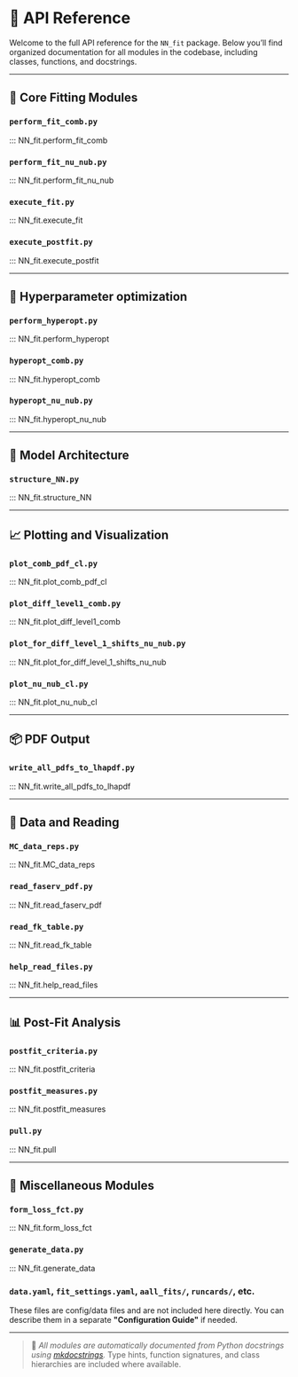 # 📘 API Reference

Welcome to the full API reference for the `NN_fit` package. Below you’ll find organized documentation for all modules in the codebase, including classes, functions, and docstrings.

---

## 🔧 Core Fitting Modules

### `perform_fit_comb.py`
::: NN_fit.perform_fit_comb

### `perform_fit_nu_nub.py`
::: NN_fit.perform_fit_nu_nub

### `execute_fit.py`
::: NN_fit.execute_fit

### `execute_postfit.py`
::: NN_fit.execute_postfit

---

## 🎯 Hyperparameter optimization

### `perform_hyperopt.py`
::: NN_fit.perform_hyperopt

### `hyperopt_comb.py`
::: NN_fit.hyperopt_comb

### `hyperopt_nu_nub.py`
::: NN_fit.hyperopt_nu_nub

---

## 🧠 Model Architecture

### `structure_NN.py`
::: NN_fit.structure_NN

---

## 📈 Plotting and Visualization

### `plot_comb_pdf_cl.py`
::: NN_fit.plot_comb_pdf_cl

### `plot_diff_level1_comb.py`
::: NN_fit.plot_diff_level1_comb

### `plot_for_diff_level_1_shifts_nu_nub.py`
::: NN_fit.plot_for_diff_level_1_shifts_nu_nub

### `plot_nu_nub_cl.py`
::: NN_fit.plot_nu_nub_cl

---

## 📦 PDF Output

### `write_all_pdfs_to_lhapdf.py`
::: NN_fit.write_all_pdfs_to_lhapdf

---

## 🧪 Data and Reading

### `MC_data_reps.py`
::: NN_fit.MC_data_reps

### `read_faserv_pdf.py`
::: NN_fit.read_faserv_pdf

### `read_fk_table.py`
::: NN_fit.read_fk_table

### `help_read_files.py`
::: NN_fit.help_read_files

---

## 📊 Post-Fit Analysis

### `postfit_criteria.py`
::: NN_fit.postfit_criteria

### `postfit_measures.py`
::: NN_fit.postfit_measures

### `pull.py`
::: NN_fit.pull

---

## 🧬 Miscellaneous Modules

### `form_loss_fct.py`
::: NN_fit.form_loss_fct

### `generate_data.py`
::: NN_fit.generate_data

### `data.yaml`, `fit_settings.yaml`, `aall_fits/`, `runcards/`, etc.

These files are config/data files and are not included here directly. You can describe them in a separate **"Configuration Guide"** if needed.

---

> 📝 *All modules are automatically documented from Python docstrings using [mkdocstrings](https://mkdocstrings.github.io/).* Type hints, function signatures, and class hierarchies are included where available.
